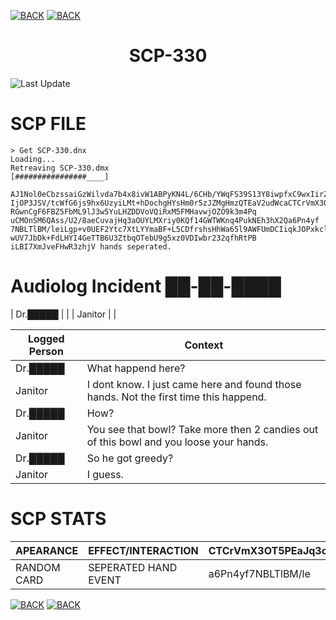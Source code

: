 [![BACK](https://img.shields.io/badge/GO_TO-HOME-ffffff?style=for-the-badge)](https://raven-sgwc.github.io/SCP-FC/)
[![BACK](https://img.shields.io/badge/GO_TO-INVENTORY-ffffff?style=for-the-badge)](https://raven-sgwc.github.io/SCP-FC/web/tree)

<h1 align="center">SCP-330</h1>

![Last Update](https://img.shields.io/github/last-commit/raven-sgwc/SCP-FC?path=.%2Fweb%2Fscp%2F330.md&style=for-the-badge&label=LAST%20UPDATE&labelColor=000000&color=ffffff&cacheSeconds=https%3A%2F%2Fraven-sgwc.github.io%2FSCP-FC)

# SCP FILE

```
> Get SCP-330.dnx
Loading...
Retreaving SCP-330.dmx
[################____]
```
```
AJ1Nol0eCbzssaiGzWilvda7b4x8ivW1ABPyKN4L/6CHb/YWqFS39S13Y8iwpfxC9wxIirZW1Ap1IOua3j1cdQsWummNeFGdx5UOfpAf/NfNw66
IjOP3JSV/tcWfG6js9hx6UzyiLMt+hDochgHYsHm0r5zJZMgHmzQTEaV2udWcaCTCrVmX3OT5PEaJq1n4vGwqvuA3c8wJaawPdvxbOufERg
RGwnCgF6FBZ5FbML9lJ3w5YuLHZDDVoVQiRxM5FMHavwjOZO9k3m4Pq
uCMOnSM6QAss/U2/8aeCuvajHq3aOUYLMXriy0KQf14GWTWKnq4PukNEh3hX2Qa6Pn4yf
7NBLTlBM/leiLgp+v0UEF2Ytc7XtLYYmaBF+L5CDfrshsHhWa65l9AWFUmDCIiqkJOPxkclhDPPHIH
wUV7JbDk+FdLHYI4GeTTB6U3ZtbqOTebU9g5xz0VDIwbr232qfhRtPB
iLBI7XmJveFHwR3zhjV hands seperated.
```

# Audiolog Incident ██-██-████

| Dr.█████ |  |
| Janitor |  |


| Logged Person | Context |
| - | - |
| Dr.█████ | What happend here? |
| Janitor | I dont know. I just came here and found those hands. Not the first time this happend. |
| Dr.█████ | How? |
| Janitor | You see that bowl? Take more then 2 candies out of this bowl and you loose your hands. |
| Dr.█████ | So he got greedy? |
| Janitor | I guess. |

# SCP STATS

| APEARANCE | EFFECT/INTERACTION | CTCrVmX3OT5PEaJq3c8wJ | rZW1Ap1IOua3j | LHZDDVoVQiRxjOZO9k | 
| - | - | - | - | - |
| RANDOM CARD | SEPERATED HAND EVENT | a6Pn4yf7NBLTlBM/le | br232qfhRt | l0eCbzssaiGzWi |

[![BACK](https://img.shields.io/badge/GO_TO-HOME-ffffff?style=for-the-badge)](https://raven-sgwc.github.io/SCP-FC/)
[![BACK](https://img.shields.io/badge/GO_TO-INVENTORY-ffffff?style=for-the-badge)](https://raven-sgwc.github.io/SCP-FC/web/tree)